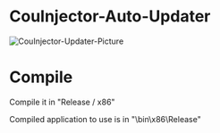 # CouInjector-Auto-Updater

<img alt="CouInjector-Updater-Picture" src="https://bymynix.de/projects/CouInjector-Auto-Updater-Picture.png" />

# Compile
Compile it in "Release / x86"

Compiled application to use is in "\bin\x86\Release"
